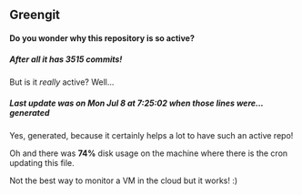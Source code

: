 ## Greengit

#### Do you wonder why this repository is so active?

##### After all it has 3515 commits!

But is it *really* active? Well...

##### Last update was on Mon Jul 8 at 7:25:02 when those lines were... generated

Yes, generated, because it certainly helps a lot to have such an active repo!

Oh and there was **74%** disk usage on the machine
where there is the cron updating this file.

Not the best way to monitor a VM in the cloud but it works! :)
